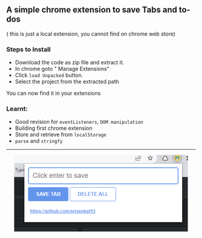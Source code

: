 ## A simple chrome extension to save Tabs and to-dos

( this is just a local extension, you cannot find on chrome web store)

### Steps to Install
- Download the code as zip file and extract it.
- In chrome goto " Manage Extensions" 
- Click `load Unpacked` button.
- Select the project from the extracted path

You can now find it in your extensions

### Learnt:
- Good revision for `eventListeners`, `DOM manipulation`
- Building first chrome extension 
- Store and retrieve from `localStorage`
- `parse` and `stringfy`
----
<div align="center">
 <img src="sample.Png"  alt="extension-sample">
 </div>
